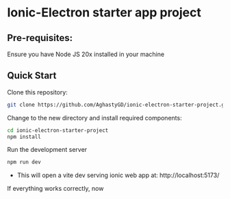 # Ionic-Electron starter app project

## Pre-requisites:
Ensure you have Node JS 20x installed in your machine

## Quick Start

Clone this repository:
```bash
git clone https://github.com/AghastyGD/ionic-electron-starter-project.git
```

Change to the new directory and install required components:
```sh
cd ionic-electron-starter-project
npm install
```
Run the development server
```bash
npm run dev 
```
- This will open a vite dev serving ionic web app at: http://localhost:5173/

If everything works correctly, now 



